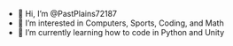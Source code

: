 - 👋 Hi, I’m @PastPlains72187
- 👀 I’m interested in Computers, Sports, Coding, and Math
- 🌱 I’m currently learning how to code in Python and Unity
